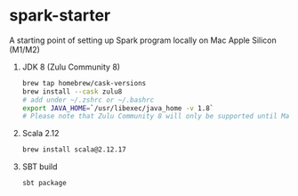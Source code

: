 # spark-starter
A starting point of setting up Spark program locally on Mac Apple Silicon (M1/M2)

1. JDK 8 (Zulu Community 8)
    ```bash
    brew tap homebrew/cask-versions
    brew install --cask zulu8
    # add under ~/.zshrc or ~/.bashrc
    export JAVA_HOME=`/usr/libexec/java_home -v 1.8`
    # Please note that Zulu Community 8 will only be supported until March 2026.
    ```

2. Scala 2.12
    ```bash
    brew install scala@2.12.17
    ```
   
3. SBT build
    ```bash
    sbt package
    ```
